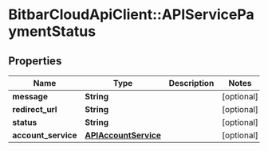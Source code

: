 # BitbarCloudApiClient::APIServicePaymentStatus

## Properties
Name | Type | Description | Notes
------------ | ------------- | ------------- | -------------
**message** | **String** |  | [optional] 
**redirect_url** | **String** |  | [optional] 
**status** | **String** |  | [optional] 
**account_service** | [**APIAccountService**](APIAccountService.md) |  | [optional] 

